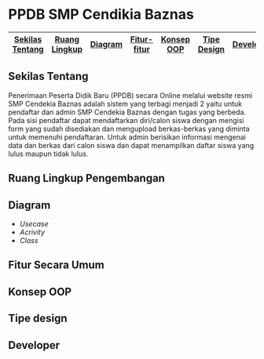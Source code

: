 # PPDB SMP Cendikia Baznas


[Sekilas Tentang](#sekilas-tentang) | [Ruang Lingkup](#ruang-lingkup-pengembangan) | [Diagram](#diagram) |[Fitur-fitur](#fitur-secara-umum) | [Konsep OOP](#konsep-oop-yang-digunakan) | [Tipe Design](#tipe-design) | [Developer](#developer)
:---:|:---:|:---:|:---:|:---:|:---:|:---:



## Sekilas Tentang 

Penerimaan Peserta Didik Baru (PPDB) secara Online melalui website resmi SMP Cendekia Baznas adalah  sistem yang terbagi menjadi 2 yaitu untuk pendaftar dan admin SMP Cendekia Baznas dengan tugas yang berbeda. Pada sisi pendaftar dapat mendaftarkan diri/calon siswa dengan mengisi form yang sudah disediakan dan mengupload berkas-berkas yang diminta untuk memenuhi pendaftaran.  Untuk admin berisikan informasi mengenai data dan berkas dari calon siswa dan dapat menampilkan daftar siswa yang lulus maupun tidak lulus.

## Ruang Lingkup Pengembangan

## Diagram 
* *Usecase*
* *Acrivity*
* *Class*

## Fitur Secara Umum

## Konsep OOP 

## Tipe design 

## Developer 



